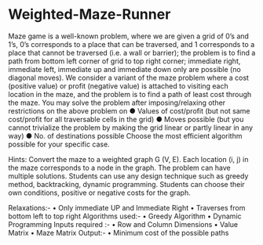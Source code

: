 # Weighted-Maze-Runner
Maze game is a well-known problem, where we are given a grid of 0’s and 1’s, 0’s
corresponds to a place that can be traversed, and 1 corresponds to a place that cannot be
traversed (i.e. a wall or barrier); the problem is to find a path from bottom left corner of grid to
top right corner; immediate right, immediate left, immediate up and immediate down only are
possible (no diagonal moves). We consider a variant of the maze problem where a cost
(positive value) or profit (negative value) is attached to visiting each location in the maze,
and the problem is to find a path of least cost through the maze.
You may solve the problem after imposing/relaxing other restrictions on the above problem
on
● Values of cost/profit (but not same cost/profit for all traversable cells in the grid)
● Moves possible (but you cannot trivialize the problem by making the grid linear or
partly linear in any way)
● No. of destinations possible
Choose the most efficient algorithm possible for your specific case.

Hints: Convert the maze to a weighted graph G (V, E). Each location (i, j) in the maze
corresponds to a node in the graph. The problem can have multiple solutions. Students can
use any design technique such as greedy method, backtracking, dynamic programming.
Students can choose their own conditions, positive or negative costs for the graph.

Relaxations:-
• Only immediate UP and Immediate Right
• Traverses from bottom left to top right
Algorithms used:-
• Greedy Algorithm
• Dynamic Programming
Inputs required :-
• Row and Column Dimensions
• Value Matrix
• Maze Matrix
Output:-
• Minimum cost of the possible paths
